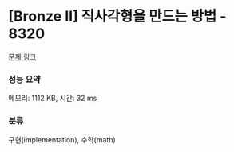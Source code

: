 # [Bronze II] 직사각형을 만드는 방법 - 8320 

[문제 링크](https://www.acmicpc.net/problem/8320) 

### 성능 요약

메모리: 1112 KB, 시간: 32 ms

### 분류

구현(implementation), 수학(math)

